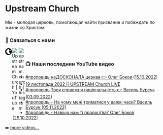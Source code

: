 # Upstream Church

Мы - молодая церковь, помогающая найти призвание и побеждать по жизни со Христом.

### 👥 Связаться с нами

[<img align="left" alt="upstream.life" width="22px" src="https://raw.githubusercontent.com/iconic/open-iconic/master/svg/globe.svg" />][website]
[<img align="left" alt="UpstreamChurch | YouTube" width="22px" src="https://cdn.jsdelivr.net/npm/simple-icons@v3/icons/youtube.svg" />][youtube]
[<img align="left" alt="upstream.church | Instagram" width="22px" src="https://cdn.jsdelivr.net/npm/simple-icons@v3/icons/instagram.svg" />][instagram]

<br />

### 📺 Наши последнии YouTube видео
<!-- YOUTUBE:START -->
- [#проповідь неДОСКОНАЛА церква 👉 Олег Боков &lpar;15.10.2022&rpar;](https://www.youtube.com/watch?v=uiJlkA2Edbk)
- [19 листопада 2022 || UPSTREAM Church LIVE](https://www.youtube.com/watch?v=M2L0RiFEimU)
- [#проповідь Твоя справжня національність 👉 Василь Бурсук &lpar;03.09.2022&rpar;](https://www.youtube.com/watch?v=lbyUcGGQGH8)
- [#проповідь - На чому мені триматися у важкі часи? Василь Бурсук &lpar;05.11.2022&rpar;](https://www.youtube.com/watch?v=FNljGdRhT38)
- [#проповідь - Навіщо нам ті пророцтва? Олег Боков &lpar;29.10.2022&rpar;](https://www.youtube.com/watch?v=Z_Xvkk7HWhM)
<!-- YOUTUBE:END -->

➡️ [more videos...](https://youtube.com/UpstreamChurch)

[website]: https://upstream.life/
[youtube]: https://youtube.com/UpstreamChurch
[instagram]: https://www.instagram.com/upstream.church
